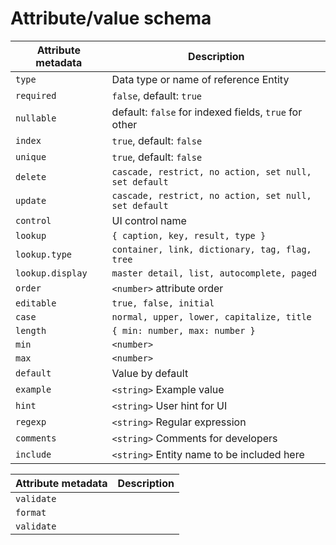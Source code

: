 # Attribute/value schema

| Attribute metadata | Description                                           |
| ------------------ | ----------------------------------------------------- |
| `type`             | Data type or name of reference Entity                 |
| `required`         | `false`, default: `true`                              |
| `nullable`         | default: `false` for indexed fields, `true` for other |
| `index`            | `true`, default: `false`                              |
| `unique`           | `true`, default: `false`                              |
| `delete`           | `cascade, restrict, no action, set null, set default` |
| `update`           | `cascade, restrict, no action, set null, set default` |
| `control`          | UI control name                                       |
| `lookup`           | `{ caption, key, result, type }`                      |
| `lookup.type`      | `container, link, dictionary, tag, flag, tree`        |
| `lookup.display`   | `master detail, list, autocomplete, paged`            |
| `order`            | `<number>` attribute order                            |
| `editable`         | `true, false, initial`                                |
| `case`             | `normal, upper, lower, capitalize, title`             |
| `length`           | `{ min: number, max: number }`                        |
| `min`              | `<number>`                                            |
| `max`              | `<number>`                                            |
| `default`          | Value by default                                      |
| `example`          | `<string>` Example value                              |
| `hint`             | `<string>` User hint for UI                           |
| `regexp`           | `<string>` Regular expression                         |
| `comments`         | `<string>` Comments for developers                    |
| `include`          | `<string>` Entity name to be included here            |

| Attribute metadata   | Description                                         |
| -------------------- | --------------------------------------------------- |
| `validate`           |                                                     |
| `format`             |                                                     |
| `validate`           |                                                     |
